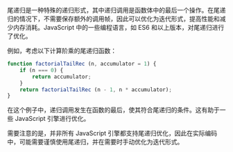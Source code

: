 尾递归是一种特殊的递归形式，其中递归调用是函数体中的最后一个操作。在尾递归的情况下，不需要保存额外的调用帧，因此可以优化为迭代形式，提高性能和减少内存消耗。JavaScript 中的一些编程语言，如 ES6 和以上版本，对尾递归进行了优化。

例如，考虑以下计算阶乘的尾递归函数：

```javascript
function factorialTailRec (n, accumulator = 1) {
    if (n === 0) {
        return accumulator;
    }
    return factorialTailRec (n - 1, n * accumulator);
}
```

在这个例子中，递归调用发生在函数的最后，使其符合尾递归的条件。这有助于一些 JavaScript 引擎进行优化。

需要注意的是，并非所有 JavaScript 引擎都支持尾递归优化，因此在实际编码中，可能需要谨慎使用尾递归，并在需要时手动优化为迭代形式。